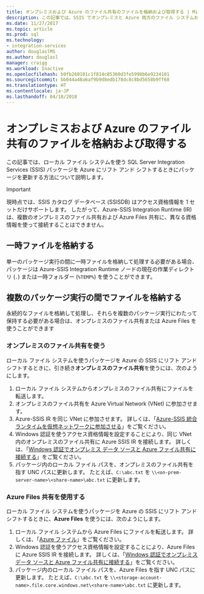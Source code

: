 ```yaml
---
title: オンプレミスおよび Azure のファイル共有のファイルを格納および取得する | Microsoft Docs
description: この記事では、SSIS でオンプレミスと Azure 両方のファイル システムおよびファイル共有を使う方法について説明します
ms.date: 11/27/2017
ms.topic: article
ms.prod: sql
ms.technology:
- integration-services
author: douglaslMS
ms.author: douglasl
manager: craigg
ms.workload: Inactive
ms.openlocfilehash: b9fb260101c1f814c85360d3fe5998b6e9234101
ms.sourcegitcommit: bb044a48a6af9b9d8edb178dc8c8bd5658b9ff68
ms.translationtype: HT
ms.contentlocale: ja-JP
ms.lasthandoff: 04/18/2018
---
```

# <a name="store-and-retrieve-files-on-file-shares-on-premises-and-in-azure-with-ssis"></a>オンプレミスおよび Azure のファイル共有のファイルを格納および取得する
この記事では、ローカル ファイル システムを使う SQL Server Integration Services (SSIS) パッケージを Azure にリフト アンド シフトするときにパッケージを更新する方法について説明します。

> [!IMPORTANT]
> 現時点では、SSIS カタログ データベース (SSISDB) はアクセス資格情報を 1 セットだけサポートします。 したがって、Azure-SSIS Integration Runtime (IR) は、複数のオンプレミスのファイル共有および Azure Files 共有に、異なる資格情報を使って接続することはできません。

## <a name="store-temporary-files"></a>一時ファイルを格納する
単一のパッケージ実行の間に一時ファイルを格納して処理する必要がある場合、パッケージは Azure-SSIS Integration Runtime ノードの現在の作業ディレクトリ (`.`) または一時フォルダー (`%TEMP%`) を使うことができます。

## <a name="store-files-across-multiple-package-executions"></a>複数のパッケージ実行の間でファイルを格納する
永続的なファイルを格納して処理し、それらを複数のパッケージ実行にわたって保持する必要がある場合は、オンプレミスのファイル共有または Azure Files を使うことができます

### <a name="use-on-premises-file-shares"></a>オンプレミスのファイル共有を使う
ローカル ファイル システムを使うパッケージを Azure の SSIS にリフト アンド シフトするときに、引き続き**オンプレミスのファイル共有**を使うには、次のようにします。
1.  ローカル ファイル システムからオンプレミスのファイル共有にファイルを転送します。
2.  オンプレミスのファイル共有を Azure Virtual Network (VNet) に参加させます。
3.  Azure-SSIS IR を同じ VNet に参加させます。 詳しくは、「[Azure-SSIS 統合ランタイムを仮想ネットワークに参加させる](https://docs.microsoft.com/azure/data-factory/join-azure-ssis-integration-runtime-virtual-network)」をご覧ください。
4.  Windows 認証を使うアクセス資格情報を設定することにより、同じ VNet 内のオンプレミスのファイル共有に Azure SSIS IR を接続します。 詳しくは、「[Windows 認証でオンプレミス データ ソースと Azure ファイル共有に接続する](ssis-azure-connect-with-windows-auth.md)」をご覧ください。
5.  パッケージ内のローカル ファイル パスを、オンプレミスのファイル共有を指す UNC パスに更新します。 たとえば、`C:\abc.txt` を `\\<on-prem-server-name>\<share-name>\abc.txt` に更新します。

### <a name="use-azure-file-shares"></a>Azure Files 共有を使用する
ローカル ファイル システムを使うパッケージを Azure の SSIS にリフト アンド シフトするときに、**Azure Files** を使うには、次のようにします。
1.  ローカル ファイル システムから Azure Files にファイルを転送します。 詳しくは、「[Azure ファイル](https://azure.microsoft.com/services/storage/files/)」をご覧ください。
2.  Windows 認証を使うアクセス資格情報を設定することにより、Azure Files に Azure SSIS IR を接続します。 詳しくは、「[Windows 認証でオンプレミス データ ソースと Azure ファイル共有に接続する](ssis-azure-connect-with-windows-auth.md)」をご覧ください。
3.  パッケージ内のローカル ファイル パスを、Azure Files を指す UNC パスに更新します。 たとえば、`C:\abc.txt` を `\\<storage-account-name>.file.core.windows.net\<share-name>\abc.txt` に更新します。
